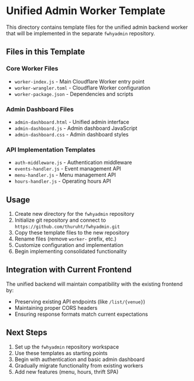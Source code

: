 # Unified Admin Worker Template

This directory contains template files for the unified admin backend worker that will be implemented in the separate `fwhyadmin` repository.

## Files in this Template

### Core Worker Files
- `worker-index.js` - Main Cloudflare Worker entry point
- `worker-wrangler.toml` - Cloudflare Worker configuration
- `worker-package.json` - Dependencies and scripts

### Admin Dashboard Files  
- `admin-dashboard.html` - Unified admin interface
- `admin-dashboard.js` - Admin dashboard JavaScript
- `admin-dashboard.css` - Admin dashboard styles

### API Implementation Templates
- `auth-middleware.js` - Authentication middleware
- `events-handler.js` - Event management API
- `menu-handler.js` - Menu management API  
- `hours-handler.js` - Operating hours API

## Usage

1. Create new directory for the `fwhyadmin` repository
2. Initialize git repository and connect to `https://github.com/thuruht/fwhyadmin.git`
3. Copy these template files to the new repository
4. Rename files (remove `worker-` prefix, etc.)
5. Customize configuration and implementation
6. Begin implementing consolidated functionality

## Integration with Current Frontend

The unified backend will maintain compatibility with the existing frontend by:
- Preserving existing API endpoints (like `/list/{venue}`)
- Maintaining proper CORS headers
- Ensuring response formats match current expectations

## Next Steps

1. Set up the `fwhyadmin` repository workspace
2. Use these templates as starting points
3. Begin with authentication and basic admin dashboard
4. Gradually migrate functionality from existing workers
5. Add new features (menu, hours, thrift SPA)
